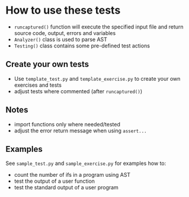 # How to use these tests

- `runcaptured()` function will execute the specified input file and return source code, output, errors and variables
- `Analyzer()` class is used to parse AST
- `Testing()` class contains some pre-defined test actions
## Create your own tests

- Use `template_test.py` and `template_exercise.py` to create your own exercises and tests
- adjust tests where commented (after `runcaptured()`)

## Notes

- import functions only where needed/tested
- adjust the error return message when using `assert...`

## Examples

See `sample_test.py` and `sample_exercise.py` for examples how to:
- count the number of ifs in a program using AST
- test the output of a user function
- test the standard output of a user program